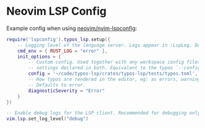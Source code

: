 # Neovim LSP Config

Example config when using [neovim/nvim-lspconfig](https://github.com/neovim/nvim-lspconfig/blob/master/doc/server_configurations.md#typos_lsp):

```lua
require('lspconfig').typos_lsp.setup({
    -- Logging level of the language server. Logs appear in :LspLog. Defaults to error.
    cmd_env = { RUST_LOG = "error" },
    init_options = {
        -- Custom config. Used together with any workspace config files, taking precedence for
        -- settings declared in both. Equivalent to the typos `--config` cli argument.
        config = '~/code/typos-lsp/crates/typos-lsp/tests/typos.toml',
        -- How typos are rendered in the editor, eg: as errors, warnings, information, or hints.
        -- Defaults to error.
        diagnosticSeverity = "Error"
    }
})

-- Enable debug logs for the LSP client. Recommended for debugging only.
vim.lsp.set_log_level("debug")
```
